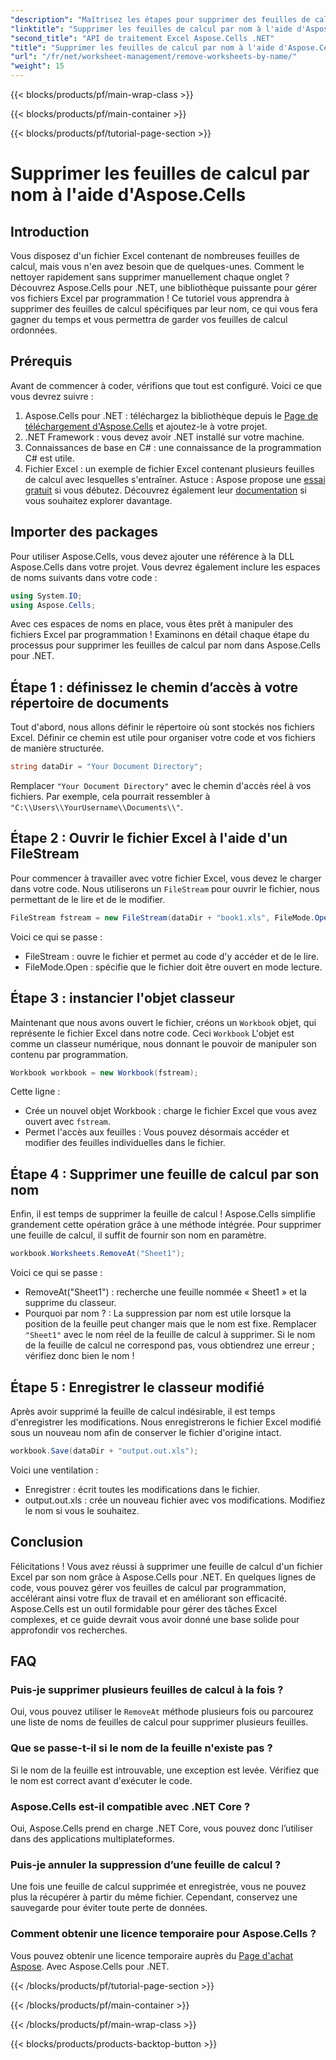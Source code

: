 ```yaml
---
"description": "Maîtrisez les étapes pour supprimer des feuilles de calcul par nom dans Excel avec Aspose.Cells pour .NET. Suivez ce guide détaillé et accessible aux débutants pour simplifier vos tâches."
"linktitle": "Supprimer les feuilles de calcul par nom à l'aide d'Aspose.Cells"
"second_title": "API de traitement Excel Aspose.Cells .NET"
"title": "Supprimer les feuilles de calcul par nom à l'aide d'Aspose.Cells"
"url": "/fr/net/worksheet-management/remove-worksheets-by-name/"
"weight": 15
---
```


{{< blocks/products/pf/main-wrap-class >}}

{{< blocks/products/pf/main-container >}}

{{< blocks/products/pf/tutorial-page-section >}}

# Supprimer les feuilles de calcul par nom à l'aide d'Aspose.Cells

## Introduction
Vous disposez d'un fichier Excel contenant de nombreuses feuilles de calcul, mais vous n'en avez besoin que de quelques-unes. Comment le nettoyer rapidement sans supprimer manuellement chaque onglet ? Découvrez Aspose.Cells pour .NET, une bibliothèque puissante pour gérer vos fichiers Excel par programmation ! Ce tutoriel vous apprendra à supprimer des feuilles de calcul spécifiques par leur nom, ce qui vous fera gagner du temps et vous permettra de garder vos feuilles de calcul ordonnées.
## Prérequis
Avant de commencer à coder, vérifions que tout est configuré. Voici ce que vous devrez suivre :
1. Aspose.Cells pour .NET : téléchargez la bibliothèque depuis le [Page de téléchargement d'Aspose.Cells](https://releases.aspose.com/cells/net/) et ajoutez-le à votre projet.
2. .NET Framework : vous devez avoir .NET installé sur votre machine.
3. Connaissances de base en C# : une connaissance de la programmation C# est utile.
4. Fichier Excel : un exemple de fichier Excel contenant plusieurs feuilles de calcul avec lesquelles s'entraîner.
Astuce : Aspose propose une [essai gratuit](https://releases.aspose.com/) si vous débutez. Découvrez également leur [documentation](https://reference.aspose.com/cells/net/) si vous souhaitez explorer davantage.
## Importer des packages
Pour utiliser Aspose.Cells, vous devez ajouter une référence à la DLL Aspose.Cells dans votre projet. Vous devrez également inclure les espaces de noms suivants dans votre code :
```csharp
using System.IO;
using Aspose.Cells;
```
Avec ces espaces de noms en place, vous êtes prêt à manipuler des fichiers Excel par programmation !
Examinons en détail chaque étape du processus pour supprimer les feuilles de calcul par nom dans Aspose.Cells pour .NET.
## Étape 1 : définissez le chemin d’accès à votre répertoire de documents
Tout d'abord, nous allons définir le répertoire où sont stockés nos fichiers Excel. Définir ce chemin est utile pour organiser votre code et vos fichiers de manière structurée. 
```csharp
string dataDir = "Your Document Directory";
```
Remplacer `"Your Document Directory"` avec le chemin d'accès réel à vos fichiers. Par exemple, cela pourrait ressembler à `"C:\\Users\\YourUsername\\Documents\\"`.
## Étape 2 : Ouvrir le fichier Excel à l'aide d'un FileStream
Pour commencer à travailler avec votre fichier Excel, vous devez le charger dans votre code. Nous utiliserons un `FileStream` pour ouvrir le fichier, nous permettant de le lire et de le modifier.
```csharp
FileStream fstream = new FileStream(dataDir + "book1.xls", FileMode.Open);
```
Voici ce qui se passe :
- FileStream : ouvre le fichier et permet au code d'y accéder et de le lire.
- FileMode.Open : spécifie que le fichier doit être ouvert en mode lecture.
## Étape 3 : instancier l'objet classeur
Maintenant que nous avons ouvert le fichier, créons un `Workbook` objet, qui représente le fichier Excel dans notre code. Ceci `Workbook` L'objet est comme un classeur numérique, nous donnant le pouvoir de manipuler son contenu par programmation.
```csharp
Workbook workbook = new Workbook(fstream);
```
Cette ligne :
- Crée un nouvel objet Workbook : charge le fichier Excel que vous avez ouvert avec `fstream`.
- Permet l'accès aux feuilles : Vous pouvez désormais accéder et modifier des feuilles individuelles dans le fichier.
## Étape 4 : Supprimer une feuille de calcul par son nom
Enfin, il est temps de supprimer la feuille de calcul ! Aspose.Cells simplifie grandement cette opération grâce à une méthode intégrée. Pour supprimer une feuille de calcul, il suffit de fournir son nom en paramètre.
```csharp
workbook.Worksheets.RemoveAt("Sheet1");
```
Voici ce qui se passe :
- RemoveAt("Sheet1") : recherche une feuille nommée « Sheet1 » et la supprime du classeur.
- Pourquoi par nom ? : La suppression par nom est utile lorsque la position de la feuille peut changer mais que le nom est fixe.
Remplacer `"Sheet1"` avec le nom réel de la feuille de calcul à supprimer. Si le nom de la feuille de calcul ne correspond pas, vous obtiendrez une erreur ; vérifiez donc bien le nom !
## Étape 5 : Enregistrer le classeur modifié
Après avoir supprimé la feuille de calcul indésirable, il est temps d'enregistrer les modifications. Nous enregistrerons le fichier Excel modifié sous un nouveau nom afin de conserver le fichier d'origine intact.
```csharp
workbook.Save(dataDir + "output.out.xls");
```
Voici une ventilation :
- Enregistrer : écrit toutes les modifications dans le fichier.
- output.out.xls : crée un nouveau fichier avec vos modifications. Modifiez le nom si vous le souhaitez.
## Conclusion
Félicitations ! Vous avez réussi à supprimer une feuille de calcul d'un fichier Excel par son nom grâce à Aspose.Cells pour .NET. En quelques lignes de code, vous pouvez gérer vos feuilles de calcul par programmation, accélérant ainsi votre flux de travail et en améliorant son efficacité. Aspose.Cells est un outil formidable pour gérer des tâches Excel complexes, et ce guide devrait vous avoir donné une base solide pour approfondir vos recherches.
## FAQ
### Puis-je supprimer plusieurs feuilles de calcul à la fois ?
Oui, vous pouvez utiliser le `RemoveAt` méthode plusieurs fois ou parcourez une liste de noms de feuilles de calcul pour supprimer plusieurs feuilles.
### Que se passe-t-il si le nom de la feuille n'existe pas ?
Si le nom de la feuille est introuvable, une exception est levée. Vérifiez que le nom est correct avant d'exécuter le code.
### Aspose.Cells est-il compatible avec .NET Core ?
Oui, Aspose.Cells prend en charge .NET Core, vous pouvez donc l’utiliser dans des applications multiplateformes.
### Puis-je annuler la suppression d’une feuille de calcul ?
Une fois une feuille de calcul supprimée et enregistrée, vous ne pouvez plus la récupérer à partir du même fichier. Cependant, conservez une sauvegarde pour éviter toute perte de données.
### Comment obtenir une licence temporaire pour Aspose.Cells ?
Vous pouvez obtenir une licence temporaire auprès du [Page d'achat Aspose](https://purchase.aspose.com/temporary-license/).
Avec Aspose.Cells pour .NET.

{{< /blocks/products/pf/tutorial-page-section >}}

{{< /blocks/products/pf/main-container >}}

{{< /blocks/products/pf/main-wrap-class >}}

{{< blocks/products/products-backtop-button >}}